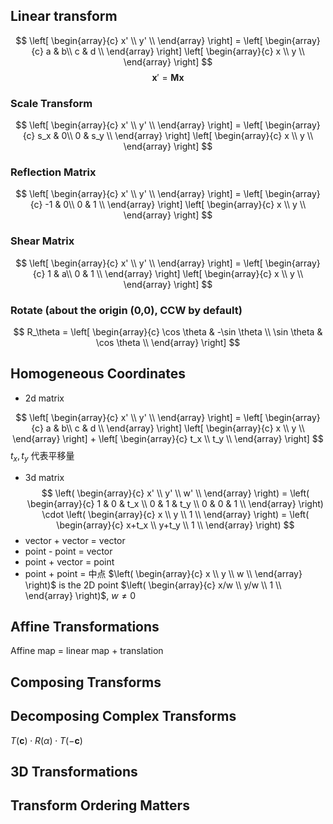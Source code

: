 ## Linear transform

$$
\left[
\begin{array}{c}
x' \\
y' \\
\end{array}
\right] = \left[
\begin{array}{c}
a & b\\
c & d \\
\end{array}
\right] \left[
\begin{array}{c}
x \\
y \\
\end{array}
\right]
$$
$$
\textbf{x}' = \textbf{M}  \textbf{x}
$$
### Scale Transform
$$
\left[
\begin{array}{c}
x' \\
y' \\
\end{array}
\right] = \left[
\begin{array}{c}
s_x & 0\\
0 & s_y \\
\end{array}
\right] \left[
\begin{array}{c}
x \\
y \\
\end{array}
\right]
$$
### Reflection Matrix
$$
\left[
\begin{array}{c}
x' \\
y' \\
\end{array}
\right] = \left[
\begin{array}{c}
-1 & 0\\
0 & 1 \\
\end{array}
\right] \left[
\begin{array}{c}
x \\
y \\
\end{array}
\right]
$$
### Shear Matrix
$$
\left[
\begin{array}{c}
x' \\
y' \\
\end{array}
\right] = \left[
\begin{array}{c}
1 & a\\
0 & 1 \\
\end{array}
\right] \left[
\begin{array}{c}
x \\
y \\
\end{array}
\right]
$$
### Rotate (about the origin (0,0), CCW by default)
$$
R_\theta = \left[
\begin{array}{c}
\cos \theta & -\sin \theta \\
\sin \theta & \cos \theta \\
\end{array}
\right]
$$
## Homogeneous Coordinates
- 2d matrix

$$
\left[
\begin{array}{c}
x' \\
y' \\
\end{array}
\right] = \left[
\begin{array}{c}
a & b\\
c & d \\
\end{array}
\right] \left[
\begin{array}{c}
x \\
y \\
\end{array}
\right] + \left[
\begin{array}{c}
t_x \\
t_y \\
\end{array}
\right]
$$
$t_x, t_y$ 代表平移量
- 3d matrix
$$
\left(
\begin{array}{c}
x' \\
y' \\
w' \\
\end{array}
\right) = \left(
\begin{array}{c}
1 & 0 & t_x \\
0 & 1 & t_y \\
0 & 0 & 1 \\
\end{array}
\right) \cdot \left(
\begin{array}{c}
x \\
y \\
1 \\
\end{array}
\right) = \left(
\begin{array}{c}
x+t_x \\
y+t_y \\
1 \\
\end{array}
\right)
$$
- vector + vector = vector
- point - point = vector
- point + vector = point
- point + point = 中点
$\left( \begin{array}{c} x \\ y \\ w \\ \end{array} \right)$ is the 2D point $\left( \begin{array}{c} x/w \\ y/w \\ 1 \\ \end{array} \right)$, $w \neq 0$

## Affine Transformations
Affine map = linear map + translation
## Composing Transforms
## Decomposing Complex Transforms
$T(\textbf{c}) \cdot R(\alpha) \cdot T(-\textbf{c})$

## 3D Transformations

## Transform Ordering Matters





